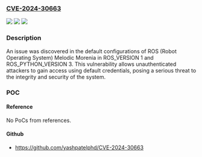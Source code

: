 ### [CVE-2024-30663](https://cve.mitre.org/cgi-bin/cvename.cgi?name=CVE-2024-30663)
![](https://img.shields.io/static/v1?label=Product&message=n%2Fa&color=blue)
![](https://img.shields.io/static/v1?label=Version&message=n%2Fa&color=blue)
![](https://img.shields.io/static/v1?label=Vulnerability&message=n%2Fa&color=brighgreen)

### Description

An issue was discovered in the default configurations of ROS (Robot Operating System) Melodic Morenia in ROS_VERSION 1 and ROS_PYTHON_VERSION 3. This vulnerability allows unauthenticated attackers to gain access using default credentials, posing a serious threat to the integrity and security of the system.

### POC

#### Reference
No PoCs from references.

#### Github
- https://github.com/yashpatelphd/CVE-2024-30663

